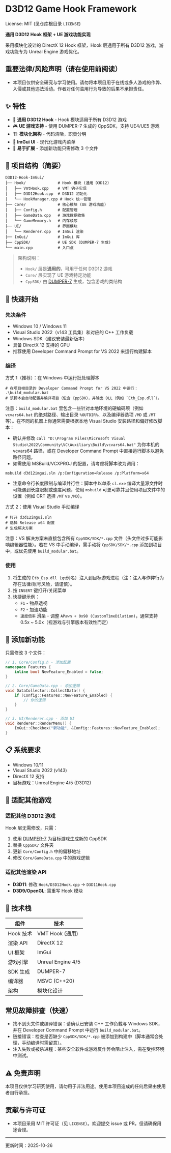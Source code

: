 # D3D12 Game Hook Framework

License: MIT (见仓库根目录 `LICENSE`)

**通用 D3D12 Hook 框架 + UE 游戏功能实现**

采用模块化设计的 DirectX 12 Hook 框架，Hook 层通用于所有 D3D12 游戏，游戏功能专为 Unreal Engine 游戏优化。

## 重要法律/风险声明（请在使用前阅读）

- 本项目仅供安全研究与学习使用。请勿将本项目用于在线或多人游戏的作弊、入侵或其他违法活动。作者对任何滥用行为导致的后果不承担责任。

## ✨ 特性

- 🎯 **通用 D3D12 Hook** - Hook 模块适用于所有 D3D12 游戏
- 🎮 **UE 游戏支持** - 使用 DUMPER-7 生成的 CppSDK，支持 UE4/UE5 游戏
- 🏗️ **模块化架构** - 代码清晰，职责分明
- 🎨 **ImGui UI** - 现代化游戏内菜单
- 🔧 **易于扩展** - 添加新功能只需修改 3 个文件

## 📁 项目结构（简要）

```
D3D12-Hook-ImGui/
├── Hook/              # Hook 模块 (通用 D3D12)
│   ├── VmtHook.cpp    # VMT 钩子实现
│   ├── D3D12Hook.cpp  # D3D12 初始化
│   └── HookManager.cpp # Hook 统一管理
├── Core/              # 核心模块 (UE 游戏功能)
│   ├── Config.h       # 配置管理
│   ├── GameData.cpp   # 游戏数据收集
│   └── GameMemory.h   # 内存读写
├── UI/                # 界面模块
│   └── Renderer.cpp   # ImGui 渲染
├── ImGui/             # ImGui 库
├── CppSDK/            # UE SDK (DUMPER-7 生成)
└── main.cpp           # 入口点
```

> 架构说明：
> - `Hook/` 层是**通用的**，可用于任何 D3D12 游戏
> - `Core/` 层实现了 UE 游戏特定功能
> - `CppSDK/` 由 [DUMPER-7](https://github.com/Encryqed/Dumper-7) 生成，包含游戏的类结构

## 🚀 快速开始

### 先决条件

- Windows 10 / Windows 11
- Visual Studio 2022（v143 工具集）和对应的 C++ 工作负载
- Windows SDK（建议安装最新版本）
- 具备 DirectX 12 支持的 GPU
- 推荐使用 Developer Command Prompt for VS 2022 来运行构建脚本

### 编译

方式 1（推荐）：在 Windows 中运行批处理脚本

```
# 在项目根目录的 Developer Command Prompt for VS 2022 中运行：
.\build_modular.bat
# 该脚本会自动配置并编译项目（包含 CppSDK），并输出 DLL（例如 `Etb_Esp.dll`）。
```

注意：`build_modular.bat` 里包含一些针对本地环境的硬编码项（例如 `vcvars64.bat` 的绝对路径、输出目录 `%OUTDIR%`、以及编译器选项 `/MD` 或 `/MT` 等）。在不同的机器上你通常需要根据本地 Visual Studio 安装路径和偏好修改脚本：

- 确认并修改 `call "D:\Program Files\Microsoft Visual Studio\2022\Community\VC\Auxiliary\Build\vcvars64.bat"` 为你本机的 vcvars64 路径，或在 Developer Command Prompt 中直接运行脚本以避免路径问题。
- 如需使用 MSBuild/VCXPROJ 的配置，请考虑将脚本改为调用：

```
msbuild d3d12imgui.sln /p:Configuration=Release /p:Platform=x64
```

- 注意命令行长度限制与编译并行性：脚本中以单条 `cl.exe` 编译大量源文件时可能遇到长度限制或速度问题，使用 `msbuild` 可更可靠并且使用项目文件中的设置（例如 CRT 选择 `/MT` vs `/MD`）。


方式 2：使用 Visual Studio 手动编译

```
# 打开 d3d12imgui.sln
# 选择 Release x64 配置
# 生成解决方案
```

注意：VS 解决方案未直接包含所有 `CppSDK/SDK/*.cpp` 文件（头文件过多可能影响编辑器性能）。若在 VS 中手动编译，需手动将 `CppSDK/SDK/*.cpp` 添加到项目中，或优先使用 `build_modular.bat`。

### 使用

1. 将生成的 `Etb_Esp.dll`（示例名）注入到目标游戏进程（注：注入与作弊行为存在法律/账号风险，请谨慎）。
2. 按 `INSERT` 键打开/关闭菜单
3. 快捷键示例：
   - `F1` - 物品透视
   - `F2` - 加速功能
   - `速度倍率` 滑条 - 调整 `APawn + 0x98 (CustomTimeDilation)`，通常支持 0.5x ~ 5.0x（视游戏与引擎版本有效性而定）

## 🔧 添加新功能

只需修改 3 个文件：

```cpp
// 1. Core/Config.h - 添加配置
namespace Features {
    inline bool NewFeature_Enabled = false;
}

// 2. Core/GameData.cpp - 添加逻辑
void DataCollector::CollectData() {
    if (Config::Features::NewFeature_Enabled) {
        // 你的逻辑
    }
}

// 3. UI/Renderer.cpp - 添加 UI
void Renderer::RenderMenu() {
    ImGui::Checkbox("新功能", &Config::Features::NewFeature_Enabled);
}
```

## 📋 系统要求

- Windows 10/11
- Visual Studio 2022 (v143)
- DirectX 12 支持
- 目标游戏：Unreal Engine 4/5 (D3D12)

## 🔄 适配其他游戏

### 适配其他 D3D12 游戏
Hook 层无需修改，只需：
1. 使用 [DUMPER-7](https://github.com/Encryqed/Dumper-7) 为目标游戏生成新的 CppSDK
2. 替换 `CppSDK/` 文件夹
3. 更新 `Core/Config.h` 中的偏移地址
4. 修改 `Core/GameData.cpp` 中的游戏逻辑

### 适配其他渲染 API
- **D3D11**: 修改 `Hook/D3D12Hook.cpp` → `D3D11Hook.cpp`
- **D3D9/OpenGL**: 需重写 Hook 模块

## 📝 技术栈

| 组件 | 技术 |
|------|------|
| Hook 技术 | VMT Hook (通用) |
| 渲染 API | DirectX 12 |
| UI 框架 | ImGui |
| 游戏引擎 | Unreal Engine 4/5 |
| SDK 生成 | DUMPER-7 |
| 编译器 | MSVC (C++20) |
| 架构 | 模块化设计 |

## 常见故障排查（快速）

- 找不到头文件或编译错误：请确认已安装 C++ 工作负载与 Windows SDK，并在 Developer Command Prompt 中运行 `build_modular.bat`。
- 链接错误：检查是否缺少 `CppSDK/SDK/*.cpp` 被添加到构建中（脚本通常会处理，手动编译时需留意）。
- 注入失败或被杀进程：某些安全软件或游戏反作弊会阻止注入，需在受控环境中测试。

## ⚠️ 免责声明

本项目仅供学习研究使用，请勿用于非法用途。使用本项目造成的任何后果由使用者自行承担。

## 贡献与许可证

- 本项目采用 MIT 许可证（见 `LICENSE`）。欢迎提交 issue 或 PR，但请确保用途合规。

---
更新时间：2025-10-26
